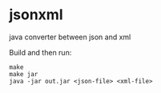 jsonxml
=======

java converter between json and xml

Build and then run:

    make
    make jar
    java -jar out.jar <json-file> <xml-file>
